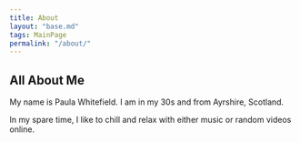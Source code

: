 ```yaml
---
title: About
layout: "base.md"
tags: MainPage
permalink: "/about/"
---
```


## All About Me

My name is Paula Whitefield. I am in my 30s and from Ayrshire, Scotland.

In my spare time, I like to chill and relax with either music or random videos online.